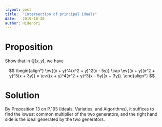 ```yaml
---
layout: post
title:  "Intersection of principal ideals"
date:   2019-10-30
author: Hidenori
---
```


# Proposition
Show that in $\mathbb{Q}[x, y]$, we have

$$
\begin{align*}
  \ev{(x + y)^4(x^2 + y)^2(x - 5y)} \cap \ev{(x + y)(x^2 + y)^3(x + 3y)} = \ev{(x + y)^4(x^2 + y)^3(x - 5y)(x + 3y)}.
\end{align*}
$$

# Solution
By Proposition 13 on P.195 (Ideals, Varieties, and Algorithms), it suffices to find the lowest common multiplier of the two generators, and the right hand side is the ideal generated by the two generators.
